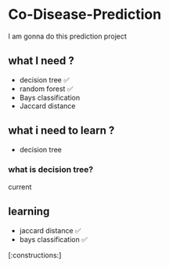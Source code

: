 # Co-Disease-Prediction

I am gonna do this prediction project 


## what I need ?
- decision tree ✅
- random forest ✅ 
- Bays classification 
- Jaccard distance 


## what i need to learn ?
- decision tree

### what is decision tree? 




current 
## learning 
- jaccard distance ✅
- bays classification ✅ 


[:constructions:]


